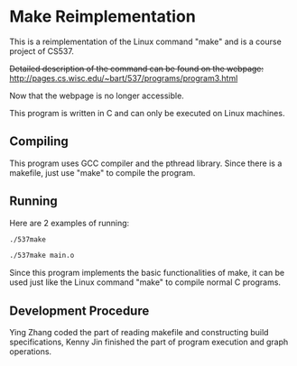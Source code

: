 # Make Reimplementation

This is a reimplementation of the Linux command "make" and is a course project of CS537.

~~Detailed description of the command can be found on the webpage:~~
http://pages.cs.wisc.edu/~bart/537/programs/program3.html

Now that the webpage is no longer accessible.

This program is written in C and can only be executed on Linux machines.

## Compiling

This program uses GCC compiler and the pthread library. Since there is a makefile, just use "make" to compile the program.

## Running

Here are 2 examples of running:
```bash
./537make

./537make main.o
```

Since this program implements the basic functionalities of make, it can be used just like the Linux command "make" to compile normal C programs.




## Development Procedure

Ying Zhang coded the part of reading makefile and constructing build specifications, 
Kenny Jin finished the part of program execution and graph operations. 

